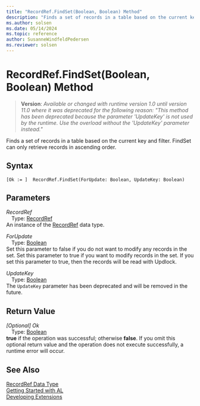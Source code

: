 ```yaml
---
title: "RecordRef.FindSet(Boolean, Boolean) Method"
description: "Finds a set of records in a table based on the current key and filter."
ms.author: solsen
ms.date: 05/14/2024
ms.topic: reference
author: SusanneWindfeldPedersen
ms.reviewer: solsen
---
```

[//]: # (START>DO_NOT_EDIT)
[//]: # (IMPORTANT:Do not edit any of the content between here and the END>DO_NOT_EDIT.)
[//]: # (Any modifications should be made in the .xml files in the ModernDev repo.)
# RecordRef.FindSet(Boolean, Boolean) Method
> **Version**: _Available or changed with runtime version 1.0 until version 11.0 where it was deprecated for the following reason: "This method has been deprecated because the parameter 'UpdateKey' is not used by the runtime. Use the overload without the 'UpdateKey' parameter instead."_

Finds a set of records in a table based on the current key and filter. FindSet can only retrieve records in ascending order.


## Syntax
```AL
[Ok := ]  RecordRef.FindSet(ForUpdate: Boolean, UpdateKey: Boolean)
```
## Parameters
*RecordRef*  
&emsp;Type: [RecordRef](recordref-data-type.md)  
An instance of the [RecordRef](recordref-data-type.md) data type.  

*ForUpdate*  
&emsp;Type: [Boolean](../boolean/boolean-data-type.md)  
Set this parameter to false if you do not want to modify any records in the set. Set this parameter to true if you want to modify records in the set. If you set this parameter to true, then the records will be read with Updlock.  

*UpdateKey*  
&emsp;Type: [Boolean](../boolean/boolean-data-type.md)  
The `UpdateKey` parameter has been deprecated and will be removed in the future.  


## Return Value
*[Optional] Ok*  
&emsp;Type: [Boolean](../boolean/boolean-data-type.md)  
**true** if the operation was successful; otherwise **false**.   If you omit this optional return value and the operation does not execute successfully, a runtime error will occur.  


[//]: # (IMPORTANT: END>DO_NOT_EDIT)
## See Also
[RecordRef Data Type](recordref-data-type.md)  
[Getting Started with AL](../../devenv-get-started.md)  
[Developing Extensions](../../devenv-dev-overview.md)